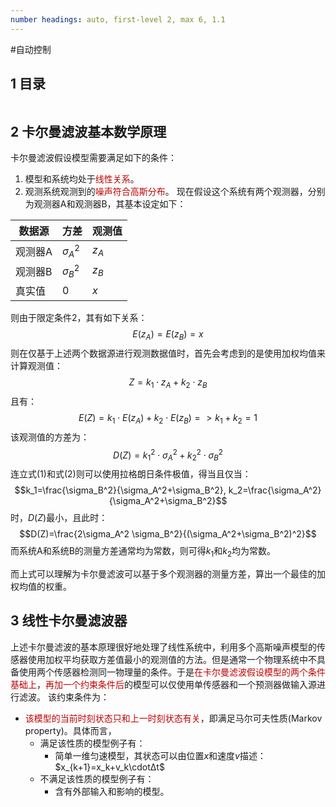 ```yaml
---
number headings: auto, first-level 2, max 6, 1.1
---
```

#自动控制

## 1 目录

```toc
```

## 2 卡尔曼滤波基本数学原理

卡尔曼滤波假设模型需要满足如下的条件：
1. 模型和系统均处于<font color="#c00000">线性关系</font>。
2. 观测系统观测到的<font color="#c00000">噪声符合高斯分布</font>。
现在假设这个系统有两个观测器，分别为观测器A和观测器B，其基本设定如下：

| 数据源  | 方差           | 观测值   |
| ---- | ------------ | ----- |
| 观测器A | $\sigma^2_A$ | $z_A$ |
| 观测器B | $\sigma^2_B$ | $z_B$ |
| 真实值  | $0$          | $x$   |
则由于限定条件2，其有如下关系：
$$E(z_A)=E(z_B)=x$$
则在仅基于上述两个数据源进行观测数据值时，首先会考虑到的是使用加权均值来计算观测值：
$$Z=k_1\cdot z_A+k_2\cdot z_B \tag{1}$$
且有：
$$
E(Z)=k_1\cdot E(z_A)+k_2\cdot E(z_B)=>k_1+k_2=1 \tag{2}
$$
该观测值的方差为：
$$D(Z)=k_1^2\cdot \sigma_A^2+k_2^2\cdot \sigma_B^2  \tag{3}$$
连立式$(1)$和式$(2)$则可以使用拉格朗日条件极值，得当且仅当：
$$k_1=\frac{\sigma_B^2}{\sigma_A^2+\sigma_B^2}, k_2=\frac{\sigma_A^2}{\sigma_A^2+\sigma_B^2}$$
时，$D(Z)$最小，且此时：
$$D(Z)=\frac{2\sigma_A^2 \sigma_B^2}{(\sigma_A^2+\sigma_B^2)^2}$$
而系统A和系统B的测量方差通常均为常数，则可得$k_1$和$k_2$均为常数。

而上式可以理解为卡尔曼滤波可以基于多个观测器的测量方差，算出一个最佳的加权均值的权重。

## 3 线性卡尔曼滤波器

上述卡尔曼滤波的基本原理很好地处理了线性系统中，利用多个高斯噪声模型的传感器使用加权平均获取方差值最小的观测值的方法。但是通常一个物理系统中不具备使用两个传感器检测同一物理量的条件。于是<font color="#c00000">在卡尔曼滤波假设模型的两个条件基础上</font>，<font color="#c00000">再加一个约束条件后</font>的模型可以仅使用单传感器和一个预测器做输入源进行滤波。
该约束条件为：
- <font color="#c00000">该模型的当前时刻状态只和上一时刻状态有关</font>，即满足马尔可夫性质(Markov property)。具体而言，
	- 满足该性质的模型例子有：
		- 简单一维匀速模型，其状态可以由位置$x$和速度$v$描述：$x_{k+1}=x_k+v_k\cdotΔt​$
	- 不满足该性质的模型例子有：
		- 含有外部输入和影响的模型。

